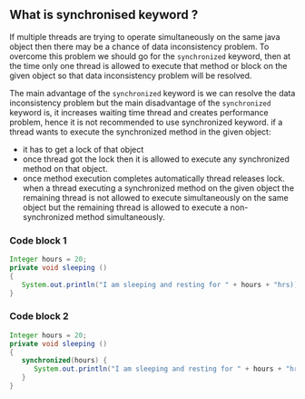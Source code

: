 ## What is synchronised keyword ?

If multiple threads are trying to operate simultaneously on the same java object then there may be a chance of data inconsistency problem. To overcome this problem we should go for the `synchronized` keyword, then at the time only one thread is allowed to execute that method or block on the given object so that data inconsistency problem will be resolved.

The main advantage of the `synchronized` keyword is we can resolve the data inconsistency problem but the main disadvantage of the `synchronized` keyword is, it increases waiting time thread and creates performance problem, hence it is not recommended to use synchronized keyword.
if a thread wants to execute the synchronized method in the given object:
-  it has to get a lock of that object
-  once thread got the lock then it is allowed to execute any synchronized method on that object.
-  once method execution completes automatically thread releases lock.
when a thread executing a synchronized method on the given object the remaining thread is not allowed to execute simultaneously on the same object but the remaining thread is allowed to execute a non-synchronized method simultaneously.



### Code block 1 
```java
Integer hours = 20;
private void sleeping ()
{
   System.out.println("I am sleeping and resting for " + hours + "hrs));
}
```

### Code block 2 
```java
Integer hours = 20;
private void sleeping ()
{
   synchronized(hours) {
      System.out.println("I am sleeping and resting for " + hours + "hrs));
   }
}
```
